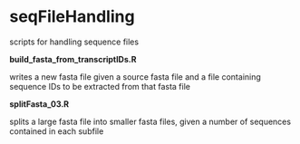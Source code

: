 seqFileHandling
===============

scripts for handling sequence files

**build_fasta_from_transcriptIDs.R**

writes a new fasta file given a source fasta file and a file containing sequence IDs to be extracted from that fasta file

**splitFasta_03.R**

splits a large fasta file into smaller fasta files, given a number of sequences contained in each subfile
